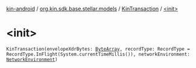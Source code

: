 [kin-android](../../index.md) / [org.kin.sdk.base.stellar.models](../index.md) / [KinTransaction](index.md) / [&lt;init&gt;](./-init-.md)

# &lt;init&gt;

`KinTransaction(envelopeXdrBytes: `[`ByteArray`](https://kotlinlang.org/api/latest/jvm/stdlib/kotlin/-byte-array/index.html)`, recordType: RecordType = RecordType.InFlight(System.currentTimeMillis()), networkEnvironment: `[`NetworkEnvironment`](../-network-environment/index.md)`)`